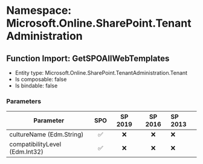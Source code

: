 # Namespace: Microsoft.Online.SharePoint.TenantAdministration

## Function Import: GetSPOAllWebTemplates

- Entity type: Microsoft.Online.SharePoint.TenantAdministration.Tenant
- Is composable: false
- Is bindable: false

### Parameters

Parameter | SPO | SP 2019 | SP 2016 | SP 2013
----------|:---:|:-------:|:-------:|:-------
cultureName (Edm.String) | ✅ | ❌ | ❌ | ❌
compatibilityLevel (Edm.Int32) | ✅ | ❌ | ❌ | ❌

